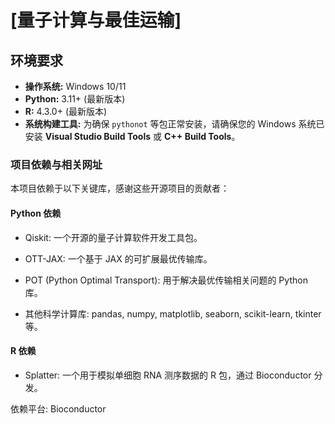 # [量子计算与最佳运输]


## 环境要求

*   **操作系统:** Windows 10/11
*   **Python:** 3.11+ (最新版本)
*   **R:** 4.3.0+ (最新版本)
*   **系统构建工具:** 为确保 `pythonot` 等包正常安装，请确保您的 Windows 系统已安装 **Visual Studio Build Tools** 或 **C++ Build Tools**。

### 项目依赖与相关网址
本项目依赖于以下关键库，感谢这些开源项目的贡献者：

#### Python 依赖
*   Qiskit: 一个开源的量子计算软件开发工具包。

*   OTT-JAX: 一个基于 JAX 的可扩展最优传输库。

*   POT (Python Optimal Transport): 用于解决最优传输相关问题的 Python 库。

*   其他科学计算库: pandas, numpy, matplotlib, seaborn, scikit-learn, tkinter 等。

#### R 依赖
*    Splatter: 一个用于模拟单细胞 RNA 测序数据的 R 包，通过 Bioconductor 分发。

依赖平台: Bioconductor
